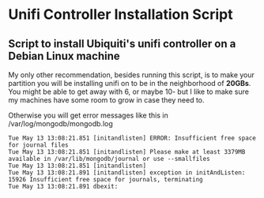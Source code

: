 Unifi Controller Installation Script
=====
Script to install Ubiquiti's unifi controller on a Debian Linux machine
-


My only other recommendation, besides running this script, is to make your partition you will be installing unifi on to be in the neighborhood of **20GBs**. You might be able to get away with 6, or maybe 10- but I like to make sure my machines have some room to grow in case they need to.

Otherwise you will get error messages like this in /var/log/mongodb/mongodb.log

    Tue May 13 13:08:21.851 [initandlisten] ERROR: Insufficient free space for journal files
    Tue May 13 13:08:21.851 [initandlisten] Please make at least 3379MB available in /var/lib/mongodb/journal or use --smallfiles
    Tue May 13 13:08:21.851 [initandlisten]
    Tue May 13 13:08:21.891 [initandlisten] exception in initAndListen: 15926 Insufficient free space for journals, terminating
    Tue May 13 13:08:21.891 dbexit:
